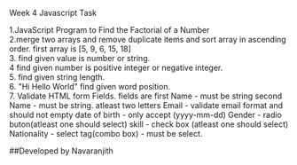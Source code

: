 Week 4 Javascript Task

1.JavaScript Program to Find the Factorial of a Number  
2.merge two arrays and remove duplicate items and sort array in ascending order.
first array is [5, 9, 6, 15, 18]  
3. find given value is number or string.  
4 find given number is positive integer or negative integer.  
5. find given string length.  
6. "Hi Hello World" find given word position.  
7. Validate HTML form Fields. fields are
     first Name - must be string
     second Name - must be string. atleast two letters
     Email - validate email format and should not empty
     date of birth - only accept (yyyy-mm-dd)
     Gender - radio buton(atleast one should select)
     skill - check box (atleast one should select)
     Nationality - select tag(combo box) - must be select.


##Developed by Navaranjith
